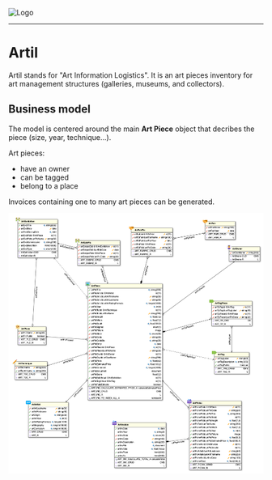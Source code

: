 ![Logo](https://www.simplicite.io/resources/logos/logo250.png)
* * *

Artil
=============

Artil stands for "Art Information Logistics". It is an art pieces inventory for art management structures (galleries, museums, and collectors).

## Business model

The model is centered around the main **Art Piece** object that decribes the piece (size, year, technique...). 

Art pieces:
- have an owner
- can be tagged
- belong to a place

Invoices containing one to many art pieces can be generated.

![Model](https://raw.githubusercontent.com/simplicitesoftware/module-artil/refs/heads/v6/files/Model/Artil.png)

